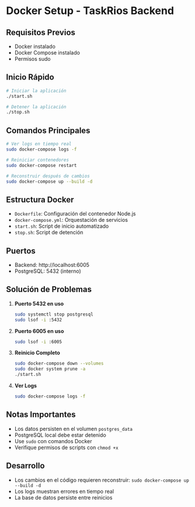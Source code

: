 # Docker Setup - TaskRios Backend

## Requisitos Previos
- Docker instalado
- Docker Compose instalado
- Permisos sudo

## Inicio Rápido
```bash
# Iniciar la aplicación
./start.sh

# Detener la aplicación
./stop.sh
```

## Comandos Principales
```bash
# Ver logs en tiempo real
sudo docker-compose logs -f

# Reiniciar contenedores
sudo docker-compose restart

# Reconstruir después de cambios
sudo docker-compose up --build -d
```

## Estructura Docker
- `Dockerfile`: Configuración del contenedor Node.js
- `docker-compose.yml`: Orquestación de servicios
- `start.sh`: Script de inicio automatizado
- `stop.sh`: Script de detención

## Puertos
- Backend: http://localhost:6005
- PostgreSQL: 5432 (interno)

## Solución de Problemas
1. **Puerto 5432 en uso**
   ```bash
   sudo systemctl stop postgresql
   sudo lsof -i :5432
   ```

2. **Puerto 6005 en uso**
   ```bash
   sudo lsof -i :6005
   ```

3. **Reinicio Completo**
   ```bash
   sudo docker-compose down --volumes
   sudo docker system prune -a
   ./start.sh
   ```

4. **Ver Logs**
   ```bash
   sudo docker-compose logs -f
   ```

## Notas Importantes
- Los datos persisten en el volumen `postgres_data`
- PostgreSQL local debe estar detenido
- Use `sudo` con comandos Docker
- Verifique permisos de scripts con `chmod +x`

## Desarrollo
- Los cambios en el código requieren reconstruir: `sudo docker-compose up --build -d`
- Los logs muestran errores en tiempo real
- La base de datos persiste entre reinicios

